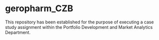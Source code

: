 # geropharm_CZB
This repository has been established for the purpose of executing a case study assignment within the Portfolio Development and Market Analytics Department. 
